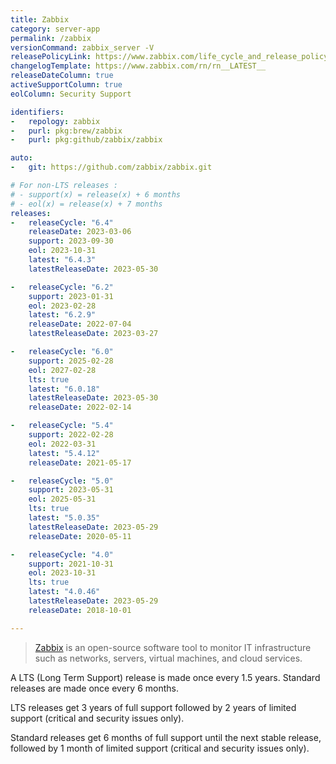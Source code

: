 ```yaml
---
title: Zabbix
category: server-app
permalink: /zabbix
versionCommand: zabbix_server -V
releasePolicyLink: https://www.zabbix.com/life_cycle_and_release_policy
changelogTemplate: https://www.zabbix.com/rn/rn__LATEST__
releaseDateColumn: true
activeSupportColumn: true
eolColumn: Security Support

identifiers:
-   repology: zabbix
-   purl: pkg:brew/zabbix
-   purl: pkg:github/zabbix/zabbix

auto:
-   git: https://github.com/zabbix/zabbix.git

# For non-LTS releases :
# - support(x) = release(x) + 6 months
# - eol(x) = release(x) + 7 months
releases:
-   releaseCycle: "6.4"
    releaseDate: 2023-03-06
    support: 2023-09-30
    eol: 2023-10-31
    latest: "6.4.3"
    latestReleaseDate: 2023-05-30

-   releaseCycle: "6.2"
    support: 2023-01-31
    eol: 2023-02-28
    latest: "6.2.9"
    releaseDate: 2022-07-04
    latestReleaseDate: 2023-03-27

-   releaseCycle: "6.0"
    support: 2025-02-28
    eol: 2027-02-28
    lts: true
    latest: "6.0.18"
    latestReleaseDate: 2023-05-30
    releaseDate: 2022-02-14

-   releaseCycle: "5.4"
    support: 2022-02-28
    eol: 2022-03-31
    latest: "5.4.12"
    releaseDate: 2021-05-17

-   releaseCycle: "5.0"
    support: 2023-05-31
    eol: 2025-05-31
    lts: true
    latest: "5.0.35"
    latestReleaseDate: 2023-05-29
    releaseDate: 2020-05-11

-   releaseCycle: "4.0"
    support: 2021-10-31
    eol: 2023-10-31
    lts: true
    latest: "4.0.46"
    latestReleaseDate: 2023-05-29
    releaseDate: 2018-10-01

---
```


> [Zabbix](https://www.zabbix.com/) is an open-source software tool to monitor IT infrastructure
> such as networks, servers, virtual machines, and cloud services.

A LTS (Long Term Support) release is made once every 1.5 years. Standard releases are made once
every 6 months.

LTS releases get 3 years of full support followed by 2 years of limited support (critical and
security issues only).

Standard releases get 6 months of full support until the next stable release, followed by 1 month of
limited support (critical and security issues only).
